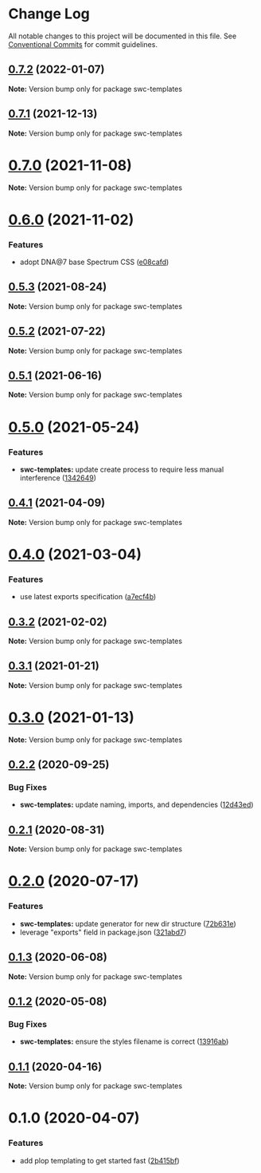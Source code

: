 # Change Log

All notable changes to this project will be documented in this file.
See [Conventional Commits](https://conventionalcommits.org) for commit guidelines.

## [0.7.2](https://github.com/adobe/spectrum-web-components/compare/swc-templates@0.7.1...swc-templates@0.7.2) (2022-01-07)

**Note:** Version bump only for package swc-templates

## [0.7.1](https://github.com/adobe/spectrum-web-components/compare/swc-templates@0.7.0...swc-templates@0.7.1) (2021-12-13)

**Note:** Version bump only for package swc-templates

# [0.7.0](https://github.com/adobe/spectrum-web-components/compare/swc-templates@0.6.0...swc-templates@0.7.0) (2021-11-08)

**Note:** Version bump only for package swc-templates

# [0.6.0](https://github.com/adobe/spectrum-web-components/compare/swc-templates@0.5.3...swc-templates@0.6.0) (2021-11-02)

### Features

-   adopt DNA@7 base Spectrum CSS ([e08cafd](https://github.com/adobe/spectrum-web-components/commit/e08cafda9f1b33b0163fbe5ba66754806be8f9e4))

## [0.5.3](https://github.com/adobe/spectrum-web-components/compare/swc-templates@0.5.2...swc-templates@0.5.3) (2021-08-24)

**Note:** Version bump only for package swc-templates

## [0.5.2](https://github.com/adobe/spectrum-web-components/compare/swc-templates@0.5.1...swc-templates@0.5.2) (2021-07-22)

**Note:** Version bump only for package swc-templates

## [0.5.1](https://github.com/adobe/spectrum-web-components/compare/swc-templates@0.5.0...swc-templates@0.5.1) (2021-06-16)

**Note:** Version bump only for package swc-templates

# [0.5.0](https://github.com/adobe/spectrum-web-components/compare/swc-templates@0.4.1...swc-templates@0.5.0) (2021-05-24)

### Features

-   **swc-templates:** update create process to require less manual interference ([1342649](https://github.com/adobe/spectrum-web-components/commit/1342649079b44fe060936711f061fdb58b139cab))

## [0.4.1](https://github.com/adobe/spectrum-web-components/compare/swc-templates@0.4.0...swc-templates@0.4.1) (2021-04-09)

**Note:** Version bump only for package swc-templates

# [0.4.0](https://github.com/adobe/spectrum-web-components/compare/swc-templates@0.3.2...swc-templates@0.4.0) (2021-03-04)

### Features

-   use latest exports specification ([a7ecf4b](https://github.com/adobe/spectrum-web-components/commit/a7ecf4b6da7996f36a8a89f62cc2384709497008))

## [0.3.2](https://github.com/adobe/spectrum-web-components/compare/swc-templates@0.3.1...swc-templates@0.3.2) (2021-02-02)

**Note:** Version bump only for package swc-templates

## [0.3.1](https://github.com/adobe/spectrum-web-components/compare/swc-templates@0.2.2...swc-templates@0.3.1) (2021-01-21)

**Note:** Version bump only for package swc-templates

# [0.3.0](https://github.com/adobe/spectrum-web-components/compare/swc-templates@0.2.2...swc-templates@0.3.0) (2021-01-13)

**Note:** Version bump only for package swc-templates

## [0.2.2](https://github.com/adobe/spectrum-web-components/compare/swc-templates@0.2.1...swc-templates@0.2.2) (2020-09-25)

### Bug Fixes

-   **swc-templates:** update naming, imports, and dependencies ([12d43ed](https://github.com/adobe/spectrum-web-components/commit/12d43ed82ae97d706eecfe31515c616562848366))

## [0.2.1](https://github.com/adobe/spectrum-web-components/compare/swc-templates@0.2.0...swc-templates@0.2.1) (2020-08-31)

**Note:** Version bump only for package swc-templates

# [0.2.0](https://github.com/adobe/spectrum-web-components/compare/swc-templates@0.1.3...swc-templates@0.2.0) (2020-07-17)

### Features

-   **swc-templates:** update generator for new dir structure ([72b631e](https://github.com/adobe/spectrum-web-components/commit/72b631ed735ee4bb1d986f2be5943a3952c85563))
-   leverage "exports" field in package.json ([321abd7](https://github.com/adobe/spectrum-web-components/commit/321abd7b7e78ccd9157cff75a1fa3dbd06e81f79))

## [0.1.3](https://github.com/adobe/spectrum-web-components/compare/swc-templates@0.1.2...swc-templates@0.1.3) (2020-06-08)

**Note:** Version bump only for package swc-templates

## [0.1.2](https://github.com/adobe/spectrum-web-components/compare/swc-templates@0.1.1...swc-templates@0.1.2) (2020-05-08)

### Bug Fixes

-   **swc-templates:** ensure the styles filename is correct ([13916ab](https://github.com/adobe/spectrum-web-components/commit/13916ab9cbe8fe22ee09fd98fa85740956f8331d))

## [0.1.1](https://github.com/adobe/spectrum-web-components/compare/swc-templates@0.1.0...swc-templates@0.1.1) (2020-04-16)

**Note:** Version bump only for package swc-templates

# 0.1.0 (2020-04-07)

### Features

-   add plop templating to get started fast ([2b415bf](https://github.com/adobe/spectrum-web-components/commit/2b415bf7332156eb84cf7d885fe06ccc3ef2fc17))

